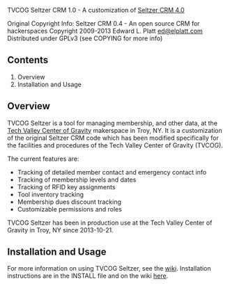 TVCOG Seltzer CRM 1.0 - A customization of [Seltzer CRM 4.0](https://github.com/elplatt/seltzer)

Original Copyright Info:
Seltzer CRM 0.4 - An open source CRM for hackerspaces
Copyright 2009-2013 Edward L. Platt <ed@elplatt.com>  
Distributed under GPLv3 (see COPYING for more info)

## Contents ##
1. Overview
2. Installation and Usage

## Overview ##
TVCOG Seltzer is a tool for managing membership, and other data, at the [Tech Valley Center of Gravity](http://tvcog.net) makerspace in Troy, NY. It is a customization of the original Seltzer CRM code which has been modified specifically for the facilities and procedures of the Tech Valley Center of Gravity (TVCOG).

The current features are:
* Tracking of detailed member contact and emergency contact info
* Tracking of membership levels and dates
* Tracking of RFID key assignments
* Tool inventory tracking
* Membership dues discount tracking
* Customizable permissions and roles

TVCOG Seltzer has been in production use at the Tech Valley Center of Gravity in Troy, NY since 2013-10-21.

## Installation and Usage ##
For more information on using TVCOG Seltzer, see the
[wiki](https://github.com/FlinchyMcFlincherson/TVCOG_Seltzer/wiki).
Installation instructions are in the INSTALL file and on the wiki
[here](https://github.com/FlinchyMcFlincherson/TVCOG_Seltzer/wiki/Installing-Seltzer-CRM).
